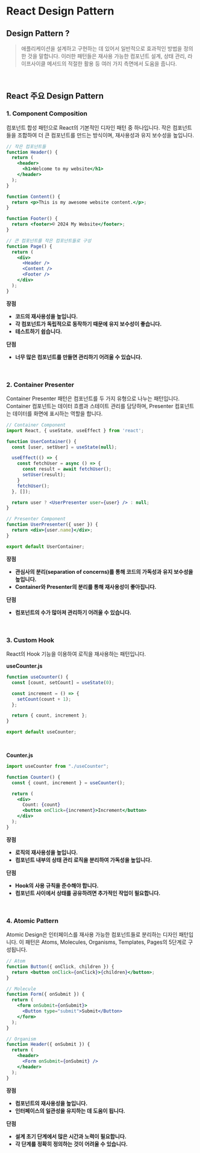 # React Design Pattern

## Design Pattern ?

> 애플리케이션을 설계하고 구현하는 데 있어서 일반적으로 효과적인 방법을 정의한 것을 말합니다. 이러한 패턴들은 재사용 가능한 컴포넌트 설계, 상태 관리, 라이프사이클 메서드의 적절한 활용 등 여러 가지 측면에서 도움을 줍니다.

<br/>

## React 주요 Design Pattern

### 1. **Component Composition**

컴포넌트 합성 패턴으로 React의 기본적인 디자인 패턴 중 하나입니다. 작은 컴포넌트들을 조합하여 더 큰 컴포넌트를 만드는 방식이며, 재사용성과 유지 보수성을 높입니다.

```jsx
// 작은 컴포넌트들
function Header() {
  return (
    <header>
      <h1>Welcome to my website</h1>
    </header>
  );
}

function Content() {
  return <p>This is my awesome website content.</p>;
}

function Footer() {
  return <footer>© 2024 My Website</footer>;
}

// 큰 컴포넌트를 작은 컴포넌트들로 구성
function Page() {
  return (
    <div>
      <Header />
      <Content />
      <Footer />
    </div>
  );
}
```

**장점**

- **코드의 재사용성을 높입니다.**
- **각 컴포넌트가 독립적으로 동작하기 때문에 유지 보수성이 좋습니다.**
- **테스트하기 쉽습니다.**

**단점**

- **너무 많은 컴포넌트를 만들면 관리하기 어려울 수 있습니다.**

<br/>

### 2. Container Presenter

Container Presenter 패턴은 컴포넌트를 두 가지 유형으로 나누는 패턴입니다. Container 컴포넌트는 데이터 흐름과 스테이트 관리를 담당하며, Presenter 컴포넌트는 데이터를 화면에 표시하는 역할을 합니다.

```jsx
// Container Component
import React, { useState, useEffect } from 'react';

function UserContainer() {
  const [user, setUser] = useState(null);

  useEffect(() => {
    const fetchUser = async () => {
      const result = await fetchUser();
      setUser(result);
    }
    fetchUser();
  }, []);

  return user ? <UserPresenter user={user} /> : null;
}

// Presenter Component
function UserPresenter({ user }) {
  return <div>{user.name}</div>;
}

export default UserContainer;
```

**장점**

- **관심사의 분리(separation of concerns)를 통해 코드의 가독성과 유지 보수성을 높입니다.**
- **Container와 Presenter의 분리를 통해 재사용성이 좋아집니다.**

**단점**

- **컴포넌트의 수가 많아져 관리하기 어려울 수 있습니다.**

<br/>

### 3. Custom Hook

React의 Hook 기능을 이용하여 로직을 재사용하는 패턴입니다.

**useCounter.js**

```jsx
function useCounter() {
  const [count, setCount] = useState(0);

  const increment = () => {
    setCount(count + 1);
  };

  return { count, increment };
}

export default useCounter;
```

<br/>

**Counter.js**

```jsx
import useCounter from "./useCounter";

function Counter() {
  const { count, increment } = useCounter();

  return (
    <div>
      Count: {count}
      <button onClick={increment}>Increment</button>
    </div>
  );
}
```

**장점**

- **로직의 재사용성을 높입니다.**
- **컴포넌트 내부의 상태 관리 로직을 분리하여 가독성을 높입니다.**

**단점**

- **Hook의 사용 규칙을 준수해야 합니다.**
- **컴포넌트 사이에서 상태를 공유하려면 추가적인 작업이 필요합니다.**

<br/>

### 4. Atomic Pattern

Atomic Design은 인터페이스를 재사용 가능한 컴포넌트들로 분리하는 디자인 패턴입니다. 이 패턴은 Atoms, Molecules, Organisms, Templates, Pages의 5단계로 구성됩니다.

```jsx
// Atom
function Button({ onClick, children }) {
  return <button onClick={onClick}>{children}</button>;
}

// Molecule
function Form({ onSubmit }) {
  return (
    <form onSubmit={onSubmit}>
      <Button type="submit">Submit</Button>
    </form>
  );
}

// Organism
function Header({ onSubmit }) {
  return (
    <header>
      <Form onSubmit={onSubmit} />
    </header>
  );
}
```

**장점**

- **컴포넌트의 재사용성을 높입니다.**
- **인터페이스의 일관성을 유지하는 데 도움이 됩니다.**

**단점**

- **설계 초기 단계에서 많은 시간과 노력이 필요합니다.**
- **각 단계를 정확히 정의하는 것이 어려울 수 있습니다.**
